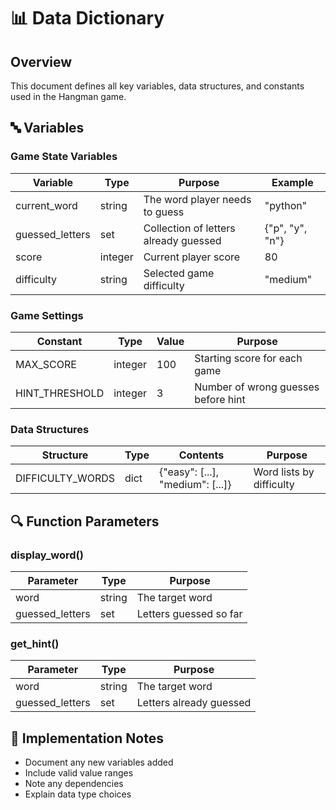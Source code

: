 # 📊 Data Dictionary

## Overview
This document defines all key variables, data structures, and constants used in the Hangman game.

## 🔤 Variables

### Game State Variables
| Variable | Type | Purpose | Example |
|----------|------|---------|---------|
| current_word | string | The word player needs to guess | "python" |
| guessed_letters | set | Collection of letters already guessed | {"p", "y", "n"} |
| score | integer | Current player score | 80 |
| difficulty | string | Selected game difficulty | "medium" |

### Game Settings
| Constant | Type | Value | Purpose |
|----------|------|--------|---------|
| MAX_SCORE | integer | 100 | Starting score for each game |
| HINT_THRESHOLD | integer | 3 | Number of wrong guesses before hint |

### Data Structures
| Structure | Type | Contents | Purpose |
|-----------|------|----------|---------|
| DIFFICULTY_WORDS | dict | {"easy": [...], "medium": [...]} | Word lists by difficulty |

## 🔍 Function Parameters

### display_word()
| Parameter | Type | Purpose |
|-----------|------|---------|
| word | string | The target word |
| guessed_letters | set | Letters guessed so far |

### get_hint()
| Parameter | Type | Purpose |
|-----------|------|---------|
| word | string | The target word |
| guessed_letters | set | Letters already guessed |

## 📝 Implementation Notes
- Document any new variables added
- Include valid value ranges
- Note any dependencies
- Explain data type choices
